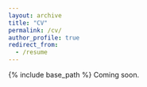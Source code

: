 ```yaml
---
layout: archive
title: "CV"
permalink: /cv/
author_profile: true
redirect_from:
  - /resume
---
```


{% include base_path %}
Coming soon.
